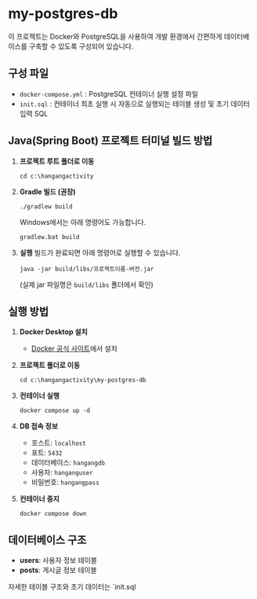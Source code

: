 # my-postgres-db

이 프로젝트는 Docker와 PostgreSQL을 사용하여 개발 환경에서 간편하게 데이터베이스를 구축할 수 있도록 구성되어 있습니다.

## 구성 파일

- `docker-compose.yml` : PostgreSQL 컨테이너 실행 설정 파일
- `init.sql` : 컨테이너 최초 실행 시 자동으로 실행되는 테이블 생성 및 초기 데이터 입력 SQL

## Java(Spring Boot) 프로젝트 터미널 빌드 방법

1. **프로젝트 루트 폴더로 이동**
   ```
   cd c:\hangangactivity
   ```

2. **Gradle 빌드 (권장)**
   ```
   ./gradlew build
   ```
   Windows에서는 아래 명령어도 가능합니다.
   ```
   gradlew.bat build
   ```

4. **실행**
   빌드가 완료되면 아래 명령어로 실행할 수 있습니다.
   ```
   java -jar build/libs/프로젝트이름-버전.jar
   ```
   (실제 jar 파일명은 `build/libs` 폴더에서 확인)


## 실행 방법

1. **Docker Desktop 설치**
   - [Docker 공식 사이트](https://www.docker.com/products/docker-desktop/)에서 설치

2. **프로젝트 폴더로 이동**
   ```
   cd c:\hangangactivity\my-postgres-db
   ```

3. **컨테이너 실행**
   ```
   docker compose up -d
   ```

4. **DB 접속 정보**
   - 호스트: `localhost`
   - 포트: `5432`
   - 데이터베이스: `hangangdb`
   - 사용자: `hanganguser`
   - 비밀번호: `hangangpass`

5. **컨테이너 중지**
   ```
   docker compose down
   ```

## 데이터베이스 구조

- **users**: 사용자 정보 테이블
- **posts**: 게시글 정보 테이블

자세한 테이블 구조와 초기 데이터는 `init.sql